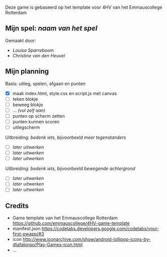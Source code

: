 Deze game is gebaseerd op het template voor 4HV van het Emmauscollege Rotterdam

## Mijn spel: *naam van het spel*
Gemaakt door:
- *Louisa Sparreboom*
- *Christine van den Heuvel*

## Mijn planning

Basis: uitleg, spelen, afgaan en punten
- [x] maak index.html, style.css en script.js met canvas
- [ ] teken blokje
- [ ] beweeg blokje
- [ ] ... *(vul zelf aan)*
- [ ] punten op scherm zetten
- [ ] punten kunnen scoren
- [ ] uitlegscherm

Uitbreiding: *bedenk iets, bijvoorbeeld meer tegenstanders*
- [ ] *later uitwerken*
- [ ] *later uitwerken*
- [ ] *later uitwerken*

Uitbreiding: *bedenk iets, bijvoorbeeld bewegende achtergrond*
- [ ] *later uitwerken*
- [ ] *later uitwerken*
- [ ] *later uitwerken*

## Credits
- Game template van het Emmauscollege Rotterdam https://github.com/emmauscollege/4HV-game-template
- manifest.json https://codelabs.developers.google.com/codelabs/your-first-pwapp/#3
- icon http://www.iconarchive.com/show/android-lollipop-icons-by-dtafalonso/Play-Games-icon.html
- ...
